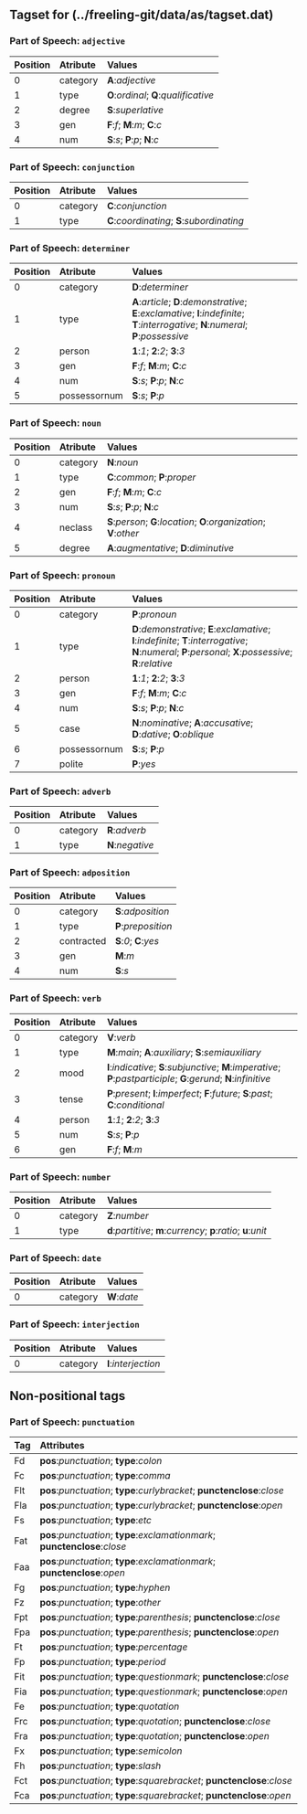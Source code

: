 ## Tagset for (../freeling-git/data/as/tagset.dat)


### Part of Speech: `adjective`
| Position | Atribute | Values |
|:----     |:----     |:----   |
| 0        | category | **A**:_adjective_ |
| 1 | type |   **O**:_ordinal_;   **Q**:_qualificative_|
| 2 | degree |   **S**:_superlative_|
| 3 | gen |   **F**:_f_;   **M**:_m_;   **C**:_c_|
| 4 | num |   **S**:_s_;   **P**:_p_;   **N**:_c_|

### Part of Speech: `conjunction`
| Position | Atribute | Values |
|:----     |:----     |:----   |
| 0        | category | **C**:_conjunction_ |
| 1 | type |   **C**:_coordinating_;   **S**:_subordinating_|

### Part of Speech: `determiner`
| Position | Atribute | Values |
|:----     |:----     |:----   |
| 0        | category | **D**:_determiner_ |
| 1 | type |   **A**:_article_;   **D**:_demonstrative_;   **E**:_exclamative_;   **I**:_indefinite_;   **T**:_interrogative_;   **N**:_numeral_;   **P**:_possessive_|
| 2 | person |   **1**:_1_;   **2**:_2_;   **3**:_3_|
| 3 | gen |   **F**:_f_;   **M**:_m_;   **C**:_c_|
| 4 | num |   **S**:_s_;   **P**:_p_;   **N**:_c_|
| 5 | possessornum |   **S**:_s_;   **P**:_p_|

### Part of Speech: `noun`
| Position | Atribute | Values |
|:----     |:----     |:----   |
| 0        | category | **N**:_noun_ |
| 1 | type |   **C**:_common_;   **P**:_proper_|
| 2 | gen |   **F**:_f_;   **M**:_m_;   **C**:_c_|
| 3 | num |   **S**:_s_;   **P**:_p_;   **N**:_c_|
| 4 | neclass |   **S**:_person_;   **G**:_location_;   **O**:_organization_;   **V**:_other_|
| 5 | degree |   **A**:_augmentative_;   **D**:_diminutive_|

### Part of Speech: `pronoun`
| Position | Atribute | Values |
|:----     |:----     |:----   |
| 0        | category | **P**:_pronoun_ |
| 1 | type |   **D**:_demonstrative_;   **E**:_exclamative_;   **I**:_indefinite_;   **T**:_interrogative_;   **N**:_numeral_;   **P**:_personal_;   **X**:_possessive_;   **R**:_relative_|
| 2 | person |   **1**:_1_;   **2**:_2_;   **3**:_3_|
| 3 | gen |   **F**:_f_;   **M**:_m_;   **C**:_c_|
| 4 | num |   **S**:_s_;   **P**:_p_;   **N**:_c_|
| 5 | case |   **N**:_nominative_;   **A**:_accusative_;   **D**:_dative_;   **O**:_oblique_|
| 6 | possessornum |   **S**:_s_;   **P**:_p_|
| 7 | polite |   **P**:_yes_|

### Part of Speech: `adverb`
| Position | Atribute | Values |
|:----     |:----     |:----   |
| 0        | category | **R**:_adverb_ |
| 1 | type |   **N**:_negative_|

### Part of Speech: `adposition`
| Position | Atribute | Values |
|:----     |:----     |:----   |
| 0        | category | **S**:_adposition_ |
| 1 | type |   **P**:_preposition_|
| 2 | contracted |   **S**:_0_;   **C**:_yes_|
| 3 | gen |   **M**:_m_|
| 4 | num |   **S**:_s_|

### Part of Speech: `verb`
| Position | Atribute | Values |
|:----     |:----     |:----   |
| 0        | category | **V**:_verb_ |
| 1 | type |   **M**:_main_;   **A**:_auxiliary_;   **S**:_semiauxiliary_|
| 2 | mood |   **I**:_indicative_;   **S**:_subjunctive_;   **M**:_imperative_;   **P**:_pastparticiple_;   **G**:_gerund_;   **N**:_infinitive_|
| 3 | tense |   **P**:_present_;   **I**:_imperfect_;   **F**:_future_;   **S**:_past_;   **C**:_conditional_|
| 4 | person |   **1**:_1_;   **2**:_2_;   **3**:_3_|
| 5 | num |   **S**:_s_;   **P**:_p_|
| 6 | gen |   **F**:_f_;   **M**:_m_|

### Part of Speech: `number`
| Position | Atribute | Values |
|:----     |:----     |:----   |
| 0        | category | **Z**:_number_ |
| 1 | type |   **d**:_partitive_;   **m**:_currency_;   **p**:_ratio_;   **u**:_unit_|

### Part of Speech: `date`
| Position | Atribute | Values |
|:----     |:----     |:----   |
| 0        | category | **W**:_date_ |

### Part of Speech: `interjection`
| Position | Atribute | Values |
|:----     |:----     |:----   |
| 0        | category | **I**:_interjection_ |


## Non-positional tags

### Part of Speech: `punctuation`
| Tag  | Attributes |
|:---- |:----       |
| Fd | **pos**:_punctuation_;   **type**:_colon_|
| Fc | **pos**:_punctuation_;   **type**:_comma_|
| Flt | **pos**:_punctuation_;  **type**:_curlybracket_;   **punctenclose**:_close_|
| Fla | **pos**:_punctuation_;  **type**:_curlybracket_;   **punctenclose**:_open_|
| Fs | **pos**:_punctuation_;   **type**:_etc_|
| Fat | **pos**:_punctuation_;  **type**:_exclamationmark_;   **punctenclose**:_close_|
| Faa | **pos**:_punctuation_;  **type**:_exclamationmark_;   **punctenclose**:_open_|
| Fg | **pos**:_punctuation_;   **type**:_hyphen_|
| Fz | **pos**:_punctuation_;   **type**:_other_|
| Fpt | **pos**:_punctuation_;  **type**:_parenthesis_;   **punctenclose**:_close_|
| Fpa | **pos**:_punctuation_;  **type**:_parenthesis_;   **punctenclose**:_open_|
| Ft | **pos**:_punctuation_;   **type**:_percentage_|
| Fp | **pos**:_punctuation_;   **type**:_period_|
| Fit | **pos**:_punctuation_;  **type**:_questionmark_;   **punctenclose**:_close_|
| Fia | **pos**:_punctuation_;  **type**:_questionmark_;   **punctenclose**:_open_|
| Fe | **pos**:_punctuation_;   **type**:_quotation_|
| Frc | **pos**:_punctuation_;  **type**:_quotation_;   **punctenclose**:_close_|
| Fra | **pos**:_punctuation_;  **type**:_quotation_;   **punctenclose**:_open_|
| Fx | **pos**:_punctuation_;   **type**:_semicolon_|
| Fh | **pos**:_punctuation_;   **type**:_slash_|
| Fct | **pos**:_punctuation_;  **type**:_squarebracket_;   **punctenclose**:_close_|
| Fca | **pos**:_punctuation_;  **type**:_squarebracket_;   **punctenclose**:_open_|
